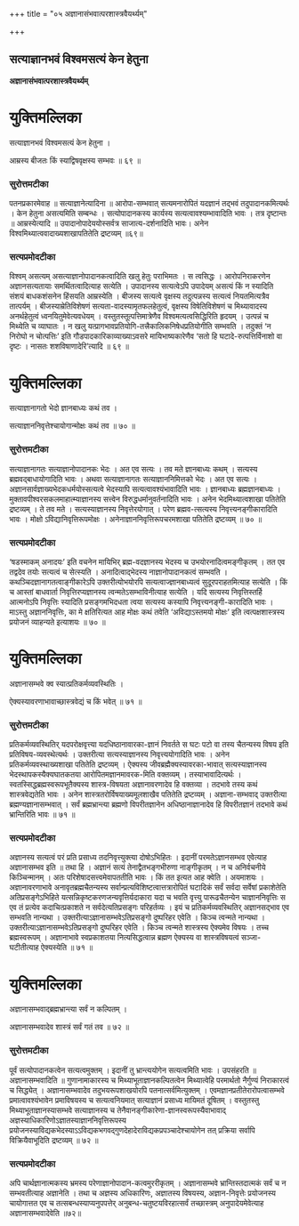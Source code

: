 +++
title = "०५ अज्ञानासंभवात्परशास्त्रवैयर्थ्यम्"

+++


## सत्याज्ञानभवं विश्वमसत्यं केन हेतुना

**अज्ञानासंभवात्परशास्त्रवैयर्थ्यम्**

# **युक्तिमल्लिका**

सत्याज्ञानभवं विश्वमसत्यं केन हेतुना ।

आम्रस्य बीजतः किं स्याद्विषवृक्षस्य सम्भवः ॥ ६९ ॥

### **सुरोत्तमटीका**

पतनप्रकारमेवाह ॥ सत्याज्ञानेत्यादिना ॥ आरोपा-सम्भवात् सत्यमनारोपितं यदज्ञानं तद्भवं तदुपादानकमित्यर्थः । केन हेतुना असत्यमिति सम्बन्धः । सत्योपादानकस्य कार्यस्य सत्यत्वावश्यम्भावादिति भावः । तत्र दृष्टान्तः ॥ आम्रस्येत्यादि ॥ उपादानोपादेययोस्सर्वत्र साजात्य-दर्शनादिति भावः। अनेन विश्वमिथ्यात्ववादाख्यशाखापतितेति द्रष्टव्यम् ॥६९॥

### **सत्यप्रमोदटीका**

विश्वम् असत्यम् असत्याज्ञानोपादानकत्वादिति खलु हेतुः पराभिमतः । स त्वसिद्धः । आरोपनिराकरणेन अज्ञानसत्यतायाः समर्थितत्वादित्याह सत्येति । उपादानस्य सत्यत्वेऽपि उपादेयम् असत्यं किं न स्यादिति संशयं बाधकशंसनेन हिंसयति आम्रस्येति । बीजस्य सत्यत्वे वृक्षस्य तदुत्पन्नस्य सत्यत्वं नियतमित्यत्रैव तात्पर्यम् । बीजस्याम्रेतिविशेषणं सत्यता-वादस्यामृतफलहेतुत्वं, वृक्षस्य विषेतिविशेषणं च मिथ्यावादस्य अनर्थहेतुत्वं ध्वनयितुमेवेत्यवधेयम् । वस्तुतस्तूत्पत्तिमात्रेणैव विश्वमत्यत्वसिद्धिरिति हृदयम् । उत्पन्नं च मिथ्येति च व्याघातः । न खलु यत्प्रागभावप्रतियोगि-तत्त्रैकालिकनिषेधप्रतियोगीति सम्भवति । तदुक्तं ‘न निरोघो न चोत्पत्तिः’ इति गौडपादकारिकाव्याख्याऽवसरे मायिभाष्यकारेणैव ‘सतो हि घटादे-रुत्पत्तिर्विनाशो वा दृष्टः । नासतः शशविषाणादेरि’त्यादि ॥ ६९ ॥

# **युक्तिमल्लिका**

सत्याज्ञानागतो भेदो ज्ञानबाध्यः कथं तव ।

सत्याज्ञाननिवृत्तेश्चायोगान्मोक्षः कथं तव ॥ ७० ॥

### **सुरोत्तमटीका**

सत्याज्ञानागतः सत्याज्ञानोपादानकः भेदः । अत एव सत्यः । तव मते ज्ञानबाध्यः कथम् । सत्यस्य ब्रह्मवद्बाधायोगादिति भावः । अथवा सत्याज्ञानागतः सत्याज्ञाननिमित्तको भेदः । अत एव सत्यः । अज्ञानसार्वज्ञाख्यभेदकधर्मयोस्सत्यत्वे भेदस्यापि सत्यत्वावश्यंभावादिति भावः । ज्ञानबाध्यः ब्रह्मज्ञानबाध्यः । मुक्तावपीश्वरसकलमाहात्म्याज्ञानस्य सत्त्वेन विरुद्धधर्मानुवर्तनादिति भावः । अनेन भेदमिथ्यात्वशाखा पतितेति द्रष्टव्यम् । ते तव मते । सत्यस्याज्ञानस्य निवृत्तेरयोगात् । परेण ब्रह्मव-त्सत्यस्य निवृत्त्यनङ्गीकारादिति भावः । मोक्षो ऽविद्यानिवृत्तिरूपमोक्षः । अनेनाज्ञाननिवृत्तिरूपचरमशाखा पतितेति द्रष्टव्यम् ॥ ७० ॥

### **सत्यप्रमोदटीका**

‘षडस्माकम् अनादयः’ इति वचनेन मायिभिर् ब्रह्म-वदज्ञानस्य भेदस्य च उभयोरनादित्वमङ्गीकृतम् । तत एव तद्वदेव तयोः सत्यत्वं च सेत्स्यति । अनादित्वाद्भेदस्य नाज्ञानोपादानकत्वं सम्भवति । कथञ्चिदज्ञानागतत्वाङ्गीकारेऽपि उक्तरीत्योभयोरपि सत्यत्वाज्ज्ञानबाध्यत्वं सुदूरपराहतमित्याह सत्येति । किं च आस्तां बाधवार्ता निवृत्तिरप्यज्ञानस्य त्वन्मतेऽसम्भाविनीत्याह सत्येति । यदि सत्यस्य निवृत्तिस्तर्हि आत्मनोऽपि निवृत्तिः स्यादिति प्रसङ्गमभिदधता त्वया सत्यस्य कस्यापि निवृत्त्यनङ्गी-कारादिति भावः । माऽस्तु अज्ञाननिवृत्तिः, का मे क्षतिरित्यत आह मोक्षः कथं तवेति ‘अविद्याऽस्तमयो मोक्षः’ इति त्वत्पक्षशास्त्रस्य प्रयोजनं व्याहन्यते इत्याशयः ॥ ७० ॥

# **युक्तिमल्लिका**

अज्ञानासम्भवे क्व स्यात्प्रतिकर्मव्यवस्थितिः ।

ऐक्यस्यावरणाभावाच्छास्त्रवेद्यं च किं भवेत् ॥ ७१ ॥

### **सुरोत्तमटीका**

प्रतिकर्मव्यवस्थितिर् यदपरोक्षवृत्त्या यदधिष्ठानावारका-ज्ञानं निवर्तते स घटः पटो वा तस्य चैतन्यस्य विषय इति प्रतिविषय-व्यवस्थेत्यर्थः । उक्तरीत्या सत्यस्याज्ञानस्य निवृत्त्ययोगादिति भावः । अनेन प्रतिकर्मव्यवस्थाख्यशाखा पतितेति द्रष्टव्यम् । ऐक्यस्य जीवब्रह्मैक्यस्यावरका-भावात् सत्यस्याज्ञानस्य भेदस्थापकस्यैक्यघातकतया आरोपितमज्ञानमावरक-मिति वक्तव्यम् । तस्याभावादित्यर्थः । स्वतस्सिद्धब्रह्मस्वरूपभूतैक्यस्य शास्त्र-विषयता अज्ञानावरणादेव हि वक्तव्या । तदभावे तस्य कथं शास्त्रवेद्यतेति भावः । अनेन शास्त्रतरोर्विषयाख्यमूलशाखैव पतितेति द्रष्टव्यम् । अज्ञाना-सम्भवाद् उक्तरीत्या ब्रह्मण्यज्ञानासम्भवात् । सर्वं ब्रह्मभ्रान्त्या ब्रह्मणो विपरीतज्ञानेन अधिष्ठानाज्ञानादेव हि विपरीतज्ञानं तदभावे कथं भ्रान्तिरिति भावः ॥ ७१ ॥

### **सत्यप्रमोदटीका**

अज्ञानस्य सत्यत्वं परं प्रति प्रसाध्य तदनिवृत्त्युक्त्या दोषोऽभिहितः । इदानीं परमतेऽज्ञानसम्भव एवेत्याह अज्ञानासम्भव इति ॥ तथा हि । अज्ञानं सत्यं तेनाद्वैतभङ्गभीरुणा नाङ्गीकृतम् । न च अनिर्वचनीये किञ्चिन्मानम् । अतः परिशेषादसत्त्वमेवापततीति भावः । किं तत इत्यत आह क्वेति । अयमाशयः । अज्ञानावरणाभावे अनावृतब्रह्मचैतन्यस्य सर्वान्प्रत्यविशिष्टत्वात्तत्रारोपितं घटादिकं सर्वं सर्वदा सर्वेषां प्रकाशेतेति अतिप्रसङ्गेऽभिहिते यत्सन्निकृष्टकरणजन्यवृत्तिर्यदाकारा यदा च भवति वृत्त्यु पारूढचैतन्येन चाज्ञाननिवृत्तिः स एव तं प्रत्येव कदाचित्प्रकाशते न सर्वदेत्यतिप्रसङ्गः परिहर्तव्यः । इयं च प्रतिकर्मव्यवस्थितिर् अज्ञानसद्भाव एव सम्भवति नान्यथा । उक्तरीत्याऽज्ञानासम्भवेऽतिप्रसङ्गो दुष्परिहर एवेति । किञ्च त्वन्मते नान्यथा । उक्तरीत्याऽज्ञानासम्भवेऽतिप्रसङ्गो दुष्परिहर एवेति । किञ्च त्वन्मते शास्त्रस्य ऐक्यमेव विषयः । तच्च ब्रह्मस्वरूपम् । अज्ञानाभावे स्वप्रकाशतया नित्यसिद्धत्वान्न ब्रह्मण ऐक्यस्य वा शास्त्रविषयत्वं सञ्जा-घटीतीत्याह ऐक्यस्येति ॥ ७१ ॥

# **युक्तिमल्लिका**

अज्ञानासम्भवाद्ब्रह्मभ्रान्त्या सर्वं न कल्पितम् ।

अज्ञानासम्भवादेव शास्त्रं सर्वं गतं तव ॥ ७२ ॥

### **सुरोत्तमटीका**

पूर्वं सत्योपादानकत्वेन सत्यत्वमुक्तम् । इदानीं तु भ्रान्त्ययोगेन सत्यत्वमिति भावः । उपसंहरति ॥ अज्ञानासम्भवादिति ॥ गुणानामाकारस्य च मिथ्याभूताज्ञानकल्पितत्वेन मिथ्यात्वेहि परमार्थतो नैर्गुण्यं निराकारत्वं च सिद्ध्येत् । अज्ञानासम्भवादेव तदुभयरूपशाखयोरपि पतनात्सर्वमित्युक्तम् । एवमज्ञानप्रतीतेरारोपत्वासम्भवे प्रमात्वावश्यंभावेन प्रमाविषयस्य च सत्यत्वनियमात् सत्याज्ञानं प्रसाध्य मायिमतं दूषितम् । वस्तुतस्तु मिथ्याभूताज्ञानस्यासम्भवे सत्याज्ञानस्य च तेनैवानङ्गीकारेणा-ज्ञानस्वरूपस्यैवाभावाद् अज्ञस्याधिकारिणोऽज्ञातस्याज्ञाननिवृत्तिरूपस्य प्रयोजनस्याविद्यकभेदस्याऽऽविद्यकभगवद्गुणदेहादेराविद्यकप्रपञ्चादेश्चायोगेन तत् प्रक्रिया सर्वापि विक्रियैवाभूदिति द्रष्टव्यम् ॥ ७२ ॥

### **सत्यप्रमोदटीका**

अपि चार्थज्ञानात्मकस्य भ्रमस्य परेणाज्ञानोपादान-कत्वमुररीकृतम् । अज्ञानासम्भवे भ्रान्तिस्तदात्मकं सर्वं च न सम्भवतीत्याह अज्ञानेति । तथा च अज्ञस्य अधिकारिणः, अज्ञातस्य विषयस्य, अज्ञान-निवृत्तेः प्रयोजनस्य चायोगात्तत एव च तत्सबन्धस्याप्यनुपपत्तेर् अनुबन्ध-चतुष्टयविरहात्सर्वं तच्छास्त्रम् अनुपादेयमेवेत्याह अज्ञानासम्भवादेवेति ॥७२॥

